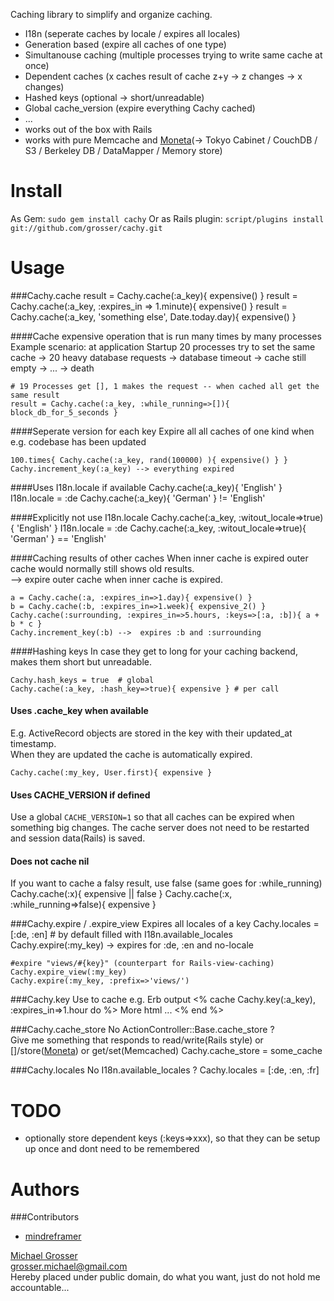 Caching library to simplify and organize caching.

 - I18n (seperate caches by locale / expires all locales)
 - Generation based (expire all caches of one type)
 - Simultanouse caching (multiple processes trying to write same cache at once)
 - Dependent caches (x caches result of cache z+y -> z changes -> x changes)
 - Hashed keys (optional -> short/unreadable)
 - Global cache_version (expire everything Cachy cached)
 - ...
 - works out of the box with Rails
 - works with pure Memcache and [Moneta](http://github.com/wycats/moneta/tree/master)(-> Tokyo Cabinet / CouchDB / S3 / Berkeley DB / DataMapper / Memory store)

Install
=======
As Gem: ` sudo gem install cachy `
Or as Rails plugin: ` script/plugins install git://github.com/grosser/cachy.git `


Usage
=====
###Cachy.cache
    result = Cachy.cache(:a_key){ expensive() }
    result = Cachy.cache(:a_key, :expires_in => 1.minute){ expensive() }
    result = Cachy.cache(:a_key, 'something else', Date.today.day){ expensive() }

####Cache expensive operation that is run many times by many processes
Example scenario: at application Startup 20 processes try to set the same cache -> 20 heavy database requests -> database timeout -> cache still empty -> ... -> death

    # 19 Processes get [], 1 makes the request -- when cached all get the same result
    result = Cachy.cache(:a_key, :while_running=>[]){ block_db_for_5_seconds }


####Seperate version for each key
Expire all all caches of one kind when e.g. codebase has been updated

    100.times{ Cachy.cache(:a_key, rand(100000) ){ expensive() } }
    Cachy.increment_key(:a_key) --> everything expired


####Uses I18n.locale if available
    Cachy.cache(:a_key){ 'English' }
    I18n.locale = :de
    Cachy.cache(:a_key){ 'German' } != 'English'

####Explicitly not use I18n.locale
    Cachy.cache(:a_key, :witout_locale=>true){ 'English' }
    I18n.locale = :de
    Cachy.cache(:a_key, :witout_locale=>true){ 'German' } == 'English'

####Caching results of other caches
When inner cache is expired outer cache would normally still shows old results.  
--> expire outer cache when inner cache is expired.

    a = Cachy.cache(:a, :expires_in=>1.day){ expensive() }
    b = Cachy.cache(:b, :expires_in=>1.week){ expensive_2() }
    Cachy.cache(:surrounding, :expires_in=>5.hours, :keys=>[:a, :b]){ a + b * c }
    Cachy.increment_key(:b) -->  expires :b and :surrounding

####Hashing keys
In case they get to long for your caching backend, makes them short but unreadable.

    Cachy.hash_keys = true  # global
    Cachy.cache(:a_key, :hash_key=>true){ expensive } # per call

#### Uses .cache_key when available
E.g. ActiveRecord objects are stored in the key with their updated_at timestamp.  
When they are updated the cache is automatically expired.

    Cachy.cache(:my_key, User.first){ expensive }

#### Uses CACHE_VERSION if defined
Use a global `CACHE_VERSION=1` so that all caches can be expired when something big changes.
The cache server does not need to be restarted and session data(Rails) is saved.


#### Does not cache nil
If you want to cache a falsy result, use false (same goes for :while_running)
    Cachy.cache(:x){ expensive || false }
    Cachy.cache(:x, :while_running=>false){ expensive }

###Cachy.expire / .expire_view
Expires all locales of a key
    Cachy.locales = [:de, :en] # by default filled with I18n.available_locales
    Cachy.expire(:my_key) -> expires for :de, :en and no-locale

    #expire "views/#{key}" (counterpart for Rails-view-caching)
    Cachy.expire_view(:my_key)
    Cachy.expire(:my_key, :prefix=>'views/')


###Cachy.key
Use to cache e.g. Erb output
    <% cache Cachy.key(:a_key), :expires_in=>1.hour do %>
      More html ...
    <% end %>


###Cachy.cache_store
No ActionController::Base.cache_store ?  
Give me something that responds to read/write(Rails style) or []/store([Moneta](http://github.com/wycats/moneta/tree/master)) or get/set(Memcached)
    Cachy.cache_store = some_cache


###Cachy.locales
No I18n.available_locales ?
    Cachy.locales = [:de, :en, :fr]

TODO
====
 - optionally store dependent keys (:keys=>xxx), so that they can be setup up once and dont need to be remembered

Authors
=======

###Contributors
 - [mindreframer](http://www.simplewebapp.de/roman)

[Michael Grosser](http://pragmatig.wordpress.com)  
grosser.michael@gmail.com  
Hereby placed under public domain, do what you want, just do not hold me accountable...